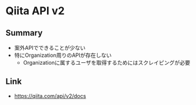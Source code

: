 # Qiita API v2

## Summary

* 案外APIでできることが少ない
* 特にOrganization周りのAPIが存在しない
  * Organizationに属するユーザを取得するためにはスクレイピングが必要

## Link

* https://qiita.com/api/v2/docs



